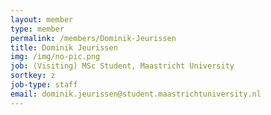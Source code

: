 ```yaml
---
layout: member
type: member
permalink: /members/Dominik-Jeurissen
title: Dominik Jeurissen
img: /img/no-pic.png
job: (Visiting) MSc Student, Maastricht University
sortkey: z
job-type: staff
email: dominik.jeurissen@student.maastrichtuniversity.nl
---
```

